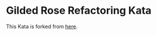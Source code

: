 # Gilded Rose Refactoring Kata

This Kata is forked from [here](https://github.com/emilybache/GildedRose-Refactoring-Kata).  
